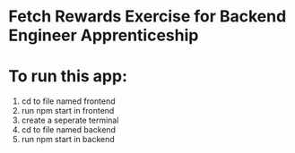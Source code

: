 # Fetch Rewards Exercise for Backend Engineer Apprenticeship

# To run this app:
1. cd to file named frontend
2. run npm start in frontend
3. create a seperate terminal
4. cd to file named backend
5. run npm start in backend